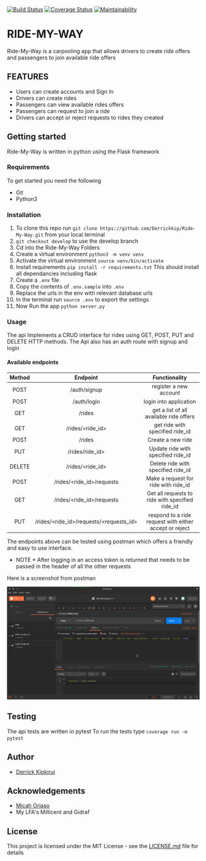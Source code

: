 [![Build Status](https://travis-ci.org/Derrickkip/Ride-My-Way.svg?branch=develop)](https://travis-ci.org/Derrickkip/Ride-My-Way) [![Coverage Status](https://coveralls.io/repos/github/Derrickkip/Ride-My-Way/badge.svg?branch=develop)](https://coveralls.io/github/Derrickkip/Ride-My-Way?branch=develop) [![Maintainability](https://api.codeclimate.com/v1/badges/b3f10d58926db9638e30/maintainability)](https://codeclimate.com/github/Derrickkip/Ride-My-Way/maintainability)

# RIDE-MY-WAY
 Ride-My-Way is a carpooling app that allows drivers to create ride offers and passengers to join available ride offers
 
## FEATURES
* Users can create accounts and Sign In
* Drivers can create rides
* Passengers can view available rides offers
* Passengers can request to join a ride
* Drivers can accept or reject requests to rides they created

## Getting started
 Ride-My-Way is written in python using the Flask framework
### Requirements
To get started you need the following
 * Git
 * Python3

### Installation
1. To clone this repo run ``git clone https://github.com/Derrickkip/Ride-My-Way.git`` from your local terminal
2. `git checkout develop` to use the develop branch
3. Cd into the Ride-My-Way Folders
4. Create a virtual environment `python3 -m venv venv`
5. Activate the virtual environment `source venv/bin/activate`
6. Install requirements `pip install -r requirements.txt` This should install all dependancies including flask
7. Create a `.env` file
8. Copy the contents of `.env.sample` into `.env`
9. Replace the urls in the env with relevant database urls
10. In the terminal run `source .env` to export the settings
11. Now Run the app `python server.py`

### Usage
The api Implements a CRUD interface for rides using GET, POST, PUT and DELETE HTTP methods. The Api also has an auth route with signup and login

#### Available endpoints
| Method             | Endpoint                                | Functionality
|:------------------:|:---------------------------------------:|:--------------------------------------:|
 POST                | /auth/signup                            | register a new account
 POST                | /auth/login                             | login into application
 GET                 | /rides                                  | get a list of all available ride offers
 GET                 | /rides/<ride_id>                        | get ride with specified ride_id
 POST                | /rides                                  | Create a new ride
 PUT                 | /rides/ride_id>                         | Update ride with specified ride_id
 DELETE              | /rides/<ride_id>                        | Delete ride with specified ride_id
 POST                | /rides/<ride_id>/requests               | Make a request for ride with ride_id
 GET                 | /rides/<ride_id>/requests               | Get all requests to ride with specified ride_id
 PUT                 | /rides/<ride_id>/requests/<requests_id> |respond to a ride request with either accept or reject

The endpoints above can be tested using postman which offers a friendly and easy to use interface.
* NOTE * After logging in an access token is returned that needs to be passed in the header of all the other requests

Here is a screenshot from postman

![Postman screenshot](screenshots/postman2.png)

## Testing
The api tests are written in pytest
To run the tests type `coverage run -m pytest`



## Author
* [Derrick Kipkirui](https://github.com/Derrickkip)

## Acknowledgements
* [Micah Oriaso](https://github.com/micahoriaso)
* My LFA's Millicent and Gidraf 


## License
This project is licensed under the MIT License - see the [LICENSE.md](LICENSE) file for details
